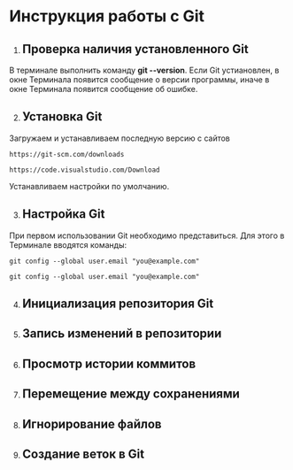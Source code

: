 # Инструкция работы с Git
1. ## Проверка наличия установленного Git

В терминале выполнить команду **git --version**.
 Если Git устиановлен, в окне Терминала появится сообщение о версии программы, иначе в окне Терминала появится сообщение об ошибке.

2. ## Установка Git

Загружаем и устанавливаем последную версию с сайтов

```
https://git-scm.com/downloads

https://code.visualstudio.com/Download

```
Устанавливаем настройки по умолчанию.

3. ## Настройка Git

При первом использовании Git необходимо представиться. Для этого в Терминале вводятся команды: 
```
git config --global user.email "you@example.com"

git config --global user.email "you@example.com"
```


4. ## Инициализация репозитория Git
5. ## Запись изменений в репозитории
6. ## Просмотр истории коммитов
7. ## Перемещение между сохранениями 
8. ## Игнорирование файлов 
9. ## Создание веток в Git